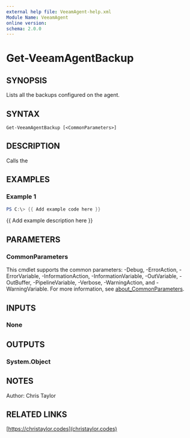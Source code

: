 ```yaml
---
external help file: VeeamAgent-help.xml
Module Name: VeeamAgent
online version:
schema: 2.0.0
---
```


# Get-VeeamAgentBackup

## SYNOPSIS
Lists all the backups configured on the agent.

## SYNTAX

```
Get-VeeamAgentBackup [<CommonParameters>]
```

## DESCRIPTION
Calls the 

## EXAMPLES

### Example 1
```powershell
PS C:\> {{ Add example code here }}
```

{{ Add example description here }}

## PARAMETERS

### CommonParameters
This cmdlet supports the common parameters: -Debug, -ErrorAction, -ErrorVariable, -InformationAction, -InformationVariable, -OutVariable, -OutBuffer, -PipelineVariable, -Verbose, -WarningAction, and -WarningVariable. For more information, see [about_CommonParameters](http://go.microsoft.com/fwlink/?LinkID=113216).

## INPUTS

### None
## OUTPUTS

### System.Object
## NOTES
Author: Chris Taylor

## RELATED LINKS

[https://christaylor.codes](christaylor.codes)


